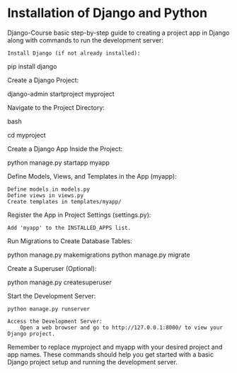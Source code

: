 # Installation of Django and Python
Django-Course
basic step-by-step guide to creating a project app in Django along with commands to run the development server:

    Install Django (if not already installed):

pip install django

Create a Django Project:

django-admin startproject myproject

Navigate to the Project Directory:

bash

cd myproject

Create a Django App Inside the Project:

python manage.py startapp myapp

Define Models, Views, and Templates in the App (myapp):

    Define models in models.py
    Define views in views.py
    Create templates in templates/myapp/

Register the App in Project Settings (settings.py):

    Add 'myapp' to the INSTALLED_APPS list.

Run Migrations to Create Database Tables:

python manage.py makemigrations
python manage.py migrate

Create a Superuser (Optional):

python manage.py createsuperuser

Start the Development Server:

    python manage.py runserver

    Access the Development Server:
        Open a web browser and go to http://127.0.0.1:8000/ to view your Django project.

Remember to replace myproject and myapp with your desired project and app names. These commands should help you get started with a basic Django project setup and running the development server.
